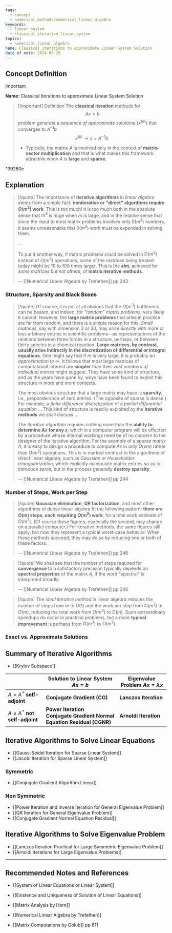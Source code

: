 ```yaml
---
tags:
  - concept
  - numerical_methods/numerical_linear_algebra
keywords:
  - linear_system
  - classical_iteration_linear_system
topics:
  - numerical_linear_algebra
name: Classical Iterations to approximate Linear System Solution
date of note: 2024-09-29
---
```


## Concept Definition

>[!important]
>**Name**: Classical Iterations to approximate Linear System Solution

>[!important] Definition
>The **classical iteration** methods for $$Ax = b$$ problem generate a *sequence of approximate solutoins* $\{ x^{(k)} \}$ that converges to $A^{-1}b$ $$x^{(k)} \to x = A^{-1}b.$$
>- Typically, the matrix $A$ is involved only in the context of **matrix-vector multiplication** and that is what makes this framework  attractive when $A$ is **large** and **sparse**.

^39280e


## Explanation

>[!quote]
>The importance of **iterative algorithms** in *linear algebra* stems from a simple fact: **noniterative or "direct" algorithms require $O(m^3)$ work**. This is too much! It is too much both in the absolute sense that $m^3$ is huge when $m$ is large, and in the relative sense that since the input to most matrix problems involves only $0(m^2)$ numbers, it seems unreasonable that $0(m^3)$ work must be expended in solving them.
>
>...
>
>To put it another way, if matrix problems could be solved in $O(m^2)$ instead of $O(m^3)$ operations, some of the matrices being treated today might be $10$ to $100$ times larger. This is the **aim**, achieved for *some matrices but not others*, of **matrix iterative methods**.
>
>-- [[Numerical Linear Algebra by Trefethen]] pp 243

### Structure, Sparsity and Black Boxes

>[!quote]
>Of course, it is not at all obvious that the $O(m^3)$ bottleneck can be beaten, and indeed, for *"random" matrix problems*, very likely it cannot. However, the **large matrix problems** that arise in practice are far from random, and there is a simple reason for this. *Small matrices*, say with dimension 3 or 30, may *arise directly* with more or less arbitrary entries in scientific problems—as representations of the relations between three forces in a structure, perhaps, or between thirty species in a chemical reaction. **Large matrices, by contrast, usually arise indirectly in the discretization of differential or integral equations**. One might say that if $m$ is very large, it is probably *an approximation to* $\infty$. It follows that most large matrices of computational interest are **simpler** than their *vast numbers of individual entries* might suggest. They have some kind of structure, and as the years have gone by, ways have been found to exploit this structure in more and more contexts.
>
>The most obvious structure that a large matrix may have is **sparsity**, i.e., preponderance of zero entries. (The opposite of sparse is dense.) For example, a *finite difference discretization* of a *partial differential equation* ... This kind of structure is readily exploited by the **iterative methods** we shall discuss
>...
>
>The *iterative algorithm* requires nothing more than the **ability to determine $Ax$ for any $x$**, which in a computer program will be effected by a procedure whose internal workings need be of no concern to the designer of the iterative algorithm. For the example of a *sparse matrix* $A$, it is easy to design a procedure to compute $Ax$ in only $O(\nu m)$ rather than $O(m^2)$ operations. This is in marked contrast to the algorithms of direct linear algebra, such as *Gaussian or Householder triangularization*, which explicitly manipulate matrix entries so as to *introduce zeros*, but in the process generally **destroy sparsity**.
>
>-- [[Numerical Linear Algebra by Trefethen]] pp 244

### Number of Steps, Work per Step

>[!quote]
>**Gaussian elimination**, **QR factorization**, and most other algorithms of dense linear algebra fit the following pattern: **there are $O(m)$ steps**, **each requiring $O(m^2)$ work**, for a total work estimate of $O(m^3)$. (Of course these figures, especially the second, may change on a parallel computer.) For iterative methods, the same figures still apply, but now they represent a typical worst-case behavior. When these methods succeed, they may do so by reducing one or both of these factors.
>
>-- [[Numerical Linear Algebra by Trefethen]] pp 246

>[!quote]
>We shall see that the number of steps required for **convergence** to a satisfactory precision typically depends on **spectral properties** of the matrix $A$, if the word "spectral" is interpreted broadly.
>
>-- [[Numerical Linear Algebra by Trefethen]] pp 246

>[!quote]
>The *ideal iterative method* in linear algebra reduces the number of steps from $m$ to $O(1)$ and the work per step from $O(m^2)$ to $O(m)$, reducing the total work from $O(m^3)$ to $O(m)$. Such extraordinary speedups do occur in practical problems, but a more **typical improvement** is perhaps from $O(m^3)$ to $O(m^2)$.

### Exact vs. Approximate Solutions




## Summary of Iterative Algorithms

- [[Krylov Subspace]]

|                                     | **Solution to Linear System** $Ax = b$                                        | **Eigenvalue Problem**  $Ax = \lambda x$ |
| ----------------------------------- | ----------------------------------------------------------------------------- | ---------------------------------------- |
| $A = A^{*}$ **self-adjoint**        | **Conjugate Gradient (CG)**                                                   | **Lanczos Iteration**                    |
| $A \neq A^{*}$ **not self-adjoint** | **Power Iteration**<br>**Conjugate Gradient Normal Equation Residual (CGNR)** | **Arnoldi Iteration**                    |



## Iterative Algorithms to Solve Linear Equations

- [[Gauss-Seidel Iteration for Sparse Linear System]]
- [[Jacobi Iteration for Sparse Linear System]]

### Symmetric

- [[Conjugate Gradient Algorithm Linear]]


### Non Symmetric

- [[Power Iteration and Inverse Iteration for General Eigenvalue Problem]]
- [[QR Iteration for General Eigenvalue Problem]]
- [[Conjugate Gradient Normal Equation Residual]]



## Iterative Algorithms to Solve Eigenvalue Problem

- [[Lanczos Iteration Practical for Large Symmetric Eigenvalue Problem]]
- [[Arnoldi Iterations for Large Eigenvalue Problems]]



-----------
##  Recommended Notes and References


- [[System of Linear Equations or Linear System]]
- [[Existence and Uniqueness of Solution of Linear Equations]]


- [[Matrix Analysis by Horn]]
- [[Numerical Linear Algebra by Trefethen]]
- [[Matrix Computations by Golub]] pp 611
